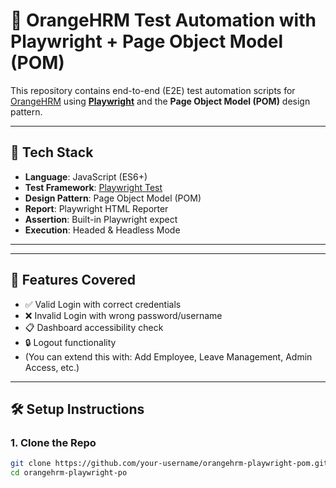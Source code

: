 # 🧪 OrangeHRM Test Automation with Playwright + Page Object Model (POM)

This repository contains end-to-end (E2E) test automation scripts for [OrangeHRM](https://opensource-demo.orangehrmlive.com/) using **[Playwright](https://playwright.dev/)** and the **Page Object Model (POM)** design pattern.

---

## 🚀 Tech Stack

- **Language**: JavaScript (ES6+)
- **Test Framework**: [Playwright Test](https://playwright.dev/test)
- **Design Pattern**: Page Object Model (POM)
- **Report**: Playwright HTML Reporter
- **Assertion**: Built-in Playwright expect
- **Execution**: Headed & Headless Mode

---

---

## 🧩 Features Covered

- ✅ Valid Login with correct credentials
- ❌ Invalid Login with wrong password/username
- 📋 Dashboard accessibility check
- 🔒 Logout functionality
- (You can extend this with: Add Employee, Leave Management, Admin Access, etc.)

---

## 🛠 Setup Instructions

### 1. Clone the Repo

```bash
git clone https://github.com/your-username/orangehrm-playwright-pom.git
cd orangehrm-playwright-po

